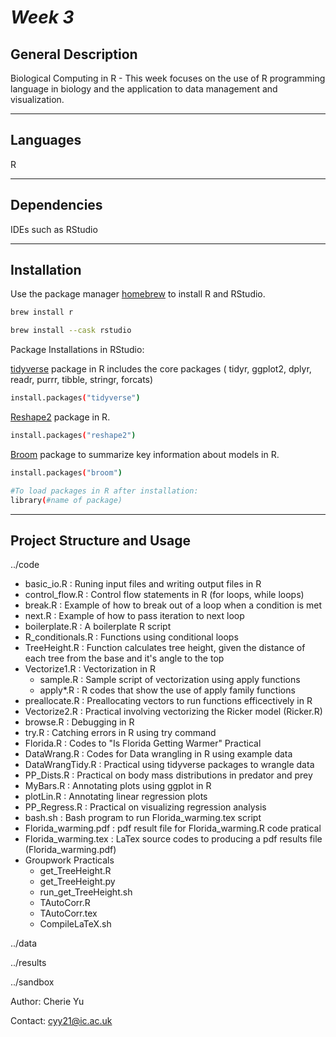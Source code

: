 # *Week 3*


## General Description

Biological Computing in R - This week focuses on the use of R programming language in biology and the application to data management and visualization. 

***

## Languages
R 

***
## Dependencies
IDEs such as RStudio 

***
## Installation

Use the package manager [homebrew](https://brew.sh/) to install R and RStudio.

```bash
brew install r
```

```bash
brew install --cask rstudio
```

Package Installations in RStudio:

[tidyverse](https://www.tidyverse.org/) package in R includes the core packages ( tidyr, ggplot2, dplyr, readr, purrr, tibble, stringr, forcats)

```bash
install.packages("tidyverse")
```
    
[Reshape2](https://www.rdocumentation.org/packages/reshape2/versions/1.4.4) package in R.
    
```bash
install.packages("reshape2")
```

[Broom](https://broom.tidymodels.org/) package to summarize key information about models in R.

```bash
install.packages("broom")
```

```bash
#To load packages in R after installation:
library(#name of package)
```
***
## Project Structure and Usage

../code

   - basic_io.R : Runing input files and writing output files in R  
   - control_flow.R : Control flow statements in R (for loops, while loops)
   - break.R : Example of how to break out of a loop when a condition is met
   - next.R : Example of how to pass iteration to next loop
   - boilerplate.R : A boilerplate R script 
   - R_conditionals.R : Functions using conditional loops 
   - TreeHeight.R : Function calculates tree height, given the distance of each tree from the base and it's angle to the top 
   - Vectorize1.R : Vectorization in R
        - sample.R : Sample script of vectorization using apply functions 
        - apply*.R : R codes that show the use of apply family functions 
   - preallocate.R : Preallocating vectors to run functions efficectively in R
   - Vectorize2.R : Practical involving vectorizing the Ricker model (Ricker.R)
   - browse.R : Debugging in R
   - try.R : Catching errors in R using try command
   - Florida.R : Codes to "Is Florida Getting Warmer" Practical 
   - DataWrang.R : Codes for Data wrangling in R using example data
   - DataWrangTidy.R : Practical using tidyverse packages to wrangle data 
   - PP_Dists.R : Practical on body mass distributions in predator and prey
   - MyBars.R : Annotating plots using ggplot in R
   - plotLin.R : Annotating linear regression plots 
   - PP_Regress.R : Practical on visualizing regression analysis 
   - bash.sh : Bash program to run Florida_warming.tex script
   - Florida_warming.pdf : pdf result file for Florida_warming.R code pratical
   - Florida_warming.tex : LaTex source codes to producing a pdf results file (Florida_warming.pdf)
   - Groupwork Practicals
        - get_TreeHeight.R
        - get_TreeHeight.py
        - run_get_TreeHeight.sh
        - TAutoCorr.R
        - TAutoCorr.tex
        - CompileLaTeX.sh

../data

../results

../sandbox


Author: Cherie Yu

Contact: cyy21@ic.ac.uk
